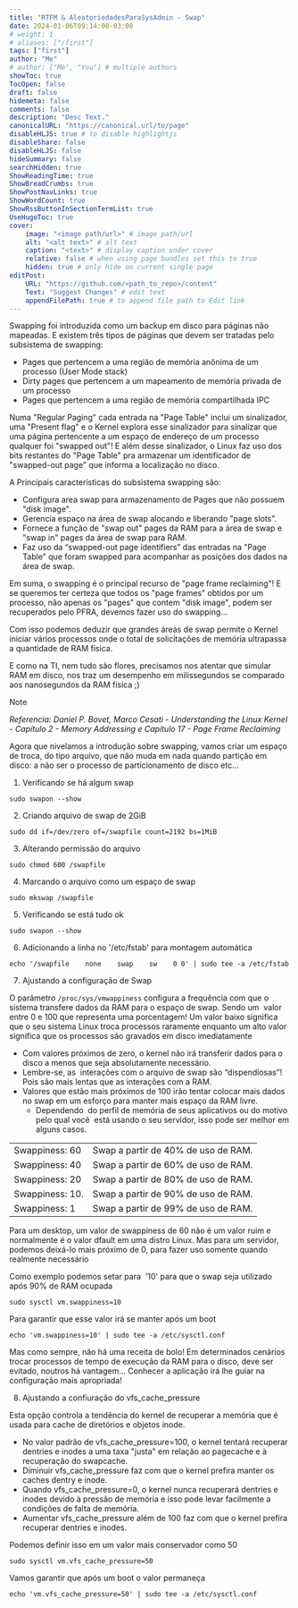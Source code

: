 ```yaml
---
title: "RTFM & AleatoriedadesParaSysAdmin - Swap"
date: 2024-01-06T09:14:00-03:00
# weight: 1
# aliases: ["/first"]
tags: ["first"]
author: "Me"
# author: ["Me", "You"] # multiple authors
showToc: true
TocOpen: false
draft: false
hidemeta: false
comments: false
description: "Desc Text."
canonicalURL: "https://canonical.url/to/page"
disableHLJS: true # to disable highlightjs
disableShare: false
disableHLJS: false
hideSummary: false
searchHidden: true
ShowReadingTime: true
ShowBreadCrumbs: true
ShowPostNavLinks: true
ShowWordCount: true
ShowRssButtonInSectionTermList: true
UseHugoToc: true
cover:
    image: "<image path/url>" # image path/url
    alt: "<alt text>" # alt text
    caption: "<text>" # display caption under cover
    relative: false # when using page bundles set this to true
    hidden: true # only hide on current single page
editPost:
    URL: "https://github.com/<path_to_repo>/content"
    Text: "Suggest Changes" # edit text
    appendFilePath: true # to append file path to Edit link
---
```


Swapping foi introduzida como um backup em disco para páginas não mapeadas. E existem três tipos de páginas que devem ser tratadas pelo subsistema de swapping:

- Pages que pertencem a uma região de memória anônima de um processo (User Mode stack)
- Dirty pages  que pertencem a um mapeamento de memória privada de um processo
- Pages que pertencem a uma região de memória compartilhada IPC

Numa "Regular Paging" cada entrada na "Page Table" inclui um sinalizador, uma "Present flag" e o Kernel explora esse sinalizador para sinalizar que uma página pertencente a um espaço de endereço de um processo qualquer foi "swapped out"! E além desse sinalizador, o Linux faz uso dos bits restantes do "Page Table" pra armazenar um identificador de "swapped-out page" que informa a localização no disco. 

A Principais características do subsistema swapping  são:

- Configura area swap para armazenamento de Pages que não possuem "disk image".
- Gerencia espaço na área de swap alocando e liberando "page slots".
- Fornece a função de "swap out" pages da RAM para a área de swap  e "swap in" pages da área de swap para RAM.
- Faz uso da “swapped-out page identifiers” das entradas na "Page Table" que foram swapped para acompanhar as posições dos dados na área de swap.

Em suma, o swapping é o principal recurso de "page frame reclaiming"! E se queremos ter certeza que todos os "page frames" obtidos por um processo, não apenas os "pages" que contem "disk image", podem ser recuperados pelo PFRA, devemos fazer uso do swapping...

Com isso podemos deduzir que grandes áreas de swap permite o Kernel iniciar vários processos onde o total de solicitações de memória ultrapassa a quantidade de RAM física.

E como na TI, nem tudo são flores, precisamos nos atentar que simular RAM em disco, nos traz um desempenho em milissegundos se comparado aos nanosegundos da RAM física ;) 

>[!NOTE]
>*Referencia: Daniel P. Bovet, Marco Cesati - Understanding the Linux Kernel - Capítulo 2 - Memory Addressing e Capítulo 17 - Page Frame Reclaiming*


Agora que nivelamos a introdução sobre swapping, vamos criar um espaço de troca, do tipo arquivo, que não muda em nada quando partição em disco: a não ser o processo de particionamento de disco etc...


1. Verificando se há algum swap

```
sudo swapon --show
```

2. Criando arquivo de swap de 2GiB

```
sudo dd if=/dev/zero of=/swapfile count=2192 bs=1MiB
```

3. Alterando permissão do arquivo

```
sudo chmod 600 /swapfile
```

4. Marcando o arquivo como um espaço de swap

```
sudo mkswap /swapfile
```

5. Verificando se está tudo ok

```
sudo swapon --show
```

6. Adicionando a linha no '/etc/fstab' para montagem automática

```
echo '/swapfile    none    swap    sw    0 0' | sudo tee -a /etc/fstab
```

7. Ajustando a configuração de Swap

O parâmetro `/proc/sys/vmwappiness` configura a frequência com que o sistema transfere dados da RAM para o espaço de swap. Sendo um  valor entre 0 e 100 que representa uma porcentagem! Um valor baixo significa que o seu sistema Linux troca processos raramente enquanto um alto valor significa que os processos são gravados em disco imediatamente

* Com valores próximos de zero, o kernel não irá transferir dados para o  disco a menos que seja absolutamente necessário.
* Lembre-se, as  interações com o arquivo de swap são “dispendiosas”! Pois são mais lentas que as interações com a RAM.
* Valores que estão mais próximos de 100 irão tentar colocar mais dados  no swap em um esforço para manter mais espaço da RAM livre.
	* Dependendo  do perfil de memória de seus aplicativos ou do motivo pelo qual você  está usando o seu servidor, isso pode ser melhor em alguns casos.

|     |     |
| --- | --- |
| Swappiness: 60 | Swap a partir de 40% de uso de RAM. |
| Swappiness: 40 | Swap a partir de 60% de uso de RAM. |
| Swappiness: 20 | Swap a partir de 80% de uso de RAM. |
| Swappiness: 10. | Swap a partir de 90% de uso de RAM. |
| Swappiness: 1 | Swap a partir de 99% de uso de RAM. |

Para um desktop, um valor de swappiness de 60 não é um valor ruim e normalmente é o valor dfault em uma distro Linux. Mas para um servidor, podemos deixá-lo mais próximo de 0, para fazer uso somente quando realmente necessário

Como exemplo podemos setar para  '10' para que o swap seja utilizado após 90% de RAM ocupada
```
sudo sysctl vm.swappiness=10
```
Para garantir que esse valor irá se manter após um boot
```
echo 'vm.swappiness=10' | sudo tee -a /etc/sysctl.conf
```

Mas como sempre, não há uma receita de bolo! Em determinados cenários  trocar processos de tempo de execução da RAM para o disco, deve ser evitado, noutros há vantagem... Conhecer a aplicação irá lhe guiar na configuração mais apropriada!

8. Ajustando a confiuração do vfs\_cache\_pressure

Esta opção controla a tendência do kernel de recuperar a memória que é usada para cache de diretórios e objetos inode.

* No valor padrão de vfs\_cache\_pressure=100, o kernel tentará recuperar dentries e inodes a uma taxa "justa" em relação ao pagecache e à recuperação do swapcache.
* Diminuir vfs\_cache\_pressure faz com que o kernel prefira manter os caches dentry e inode.
* Quando vfs\_cache\_pressure=0, o kernel nunca recuperará dentries e inodes devido à pressão de memória e isso pode levar facilmente a condições de falta de memória.
* Aumentar vfs\_cache\_pressure além de 100 faz com que o kernel prefira recuperar dentries e inodes.

Podemos definir isso em um valor mais conservador como 50
```
sudo sysctl vm.vfs_cache_pressure=50
```

Vamos garantir que após um boot o valor permaneça
```
echo 'vm.vfs_cache_pressure=50' | sudo tee -a /etc/sysctl.conf
```


